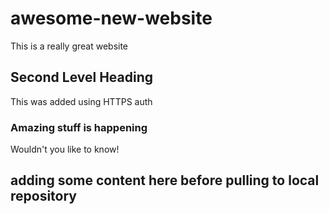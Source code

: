 awesome-new-website
===================

This is a really great website

## Second Level Heading

This was added using HTTPS auth

### Amazing stuff is happening

Wouldn't you like to know!

## adding some content here before pulling to local repository

